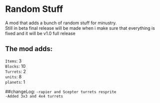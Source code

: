 # Random Stuff
A mod that adds a bunch of random stuff for minustry.
<br> Still in beta final release will be made when i make sure that everything is fixed and it will be v1.0 full release

## The mod adds: 
`Items`: 3
<br>`Blocks`: 10
<br>`Turrets`: 2
<br>`units`: 8
<br>`planets`: 1

##changeLog:
`-rapier and Scepter turrets resprite`
<br> `-Added 3x3 and 4x4 turrets`
